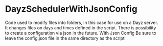 # DayzSchedulerWithJsonConfig
Code used to modify files into folders, in this case for use on a Dayz server. It changes files on days and times defined in the script. There is possibility to create a configuration via json in the future. With Json Config
Be sure to leave the config.json file in the same directory as the script
